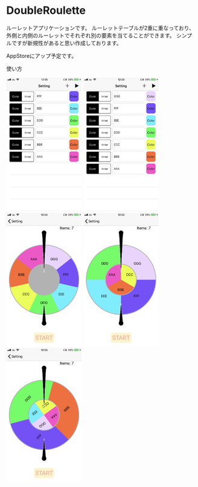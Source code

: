 # DoubleRoulette

ルーレットアプリケーションです。
ルーレットテーブルが2重に重なっており、外側と内側のルーレットでそれぞれ別の要素を当てることができます。
シンプルですが新規性があると思い作成しております。

AppStoreにアップ予定です。

使い方

<img src="Pictures/DoubleRoulette紹介画像1.jpg" width="200px" />

<img src="Pictures/DoubleRoulette紹介画像2.jpg" width="200px" />

<img src="Pictures/DoubleRoulette紹介画像3.jpg" width="200px" />

<img src="Pictures/DoubleRoulette紹介画像4.jpg" width="200px" />

<img src="Pictures/DoubleRoulette紹介画像5.jpg" width="200px" />
